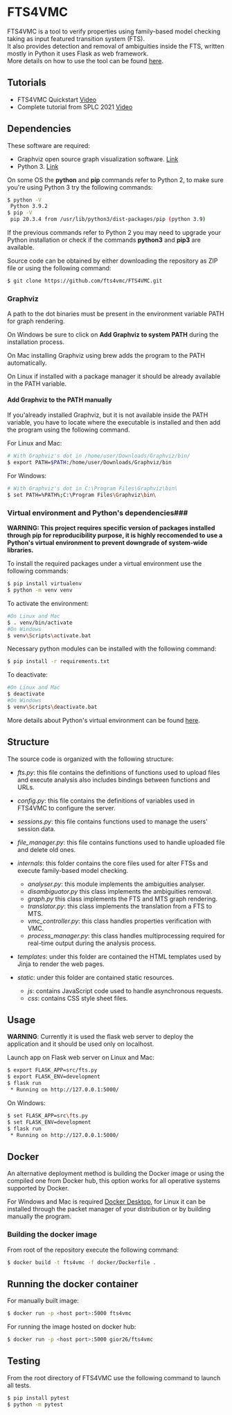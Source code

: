 [tutorial]: <https://www.youtube.com/watch?v=nck8vyk3JuA> "FTS4VMC setup and usage tutorial"
[SPLC2021]: <https://www.youtube.com/watch?v=OEuZ8BC-43U> "Static Analysis and Family based Model Checking with VMC"

# FTS4VMC #

FTS4VMC is a tool to verify properties using family-based model checking taking as input featured transition system (FTS).  
It also provides detection and removal of ambiguities inside the FTS, written mostly in Python it uses Flask as web framework.  
More details on how to use the tool can be found [here](https://github.com/fts4vmc/FTS4VMC/blob/master/MANUAL.md "User manual").

## Tutorials

+ FTS4VMC Quickstart [Video][tutorial]
+ Complete tutorial from SPLC 2021 [Video][SPLC2021]

## Dependencies ##

These software are required:

+ Graphviz open source graph visualization software. [Link](https://graphviz.org/download/ "Graphviz")
+ Python 3. [Link](https://www.python.org/downloads/ "Python 3")

On some OS the **python** and **pip** commands refer to Python 2, to make sure you're using Python 3 try the following commands:
```bash
$ python -V
 Python 3.9.2
$ pip -V
 pip 20.3.4 from /usr/lib/python3/dist-packages/pip (python 3.9)
```
If the previous commands refer to Python 2 you may need to upgrade your Python installation or check if the commands **python3** and **pip3** are available.

Source code can be obtained by either downloading the repository as ZIP file or using the following command:
```bash
$ git clone https://github.com/fts4vmc/FTS4VMC.git
```

### Graphviz

A path to the dot binaries must be present in the environment variable PATH for graph rendering.  

On Windows be sure to click on **Add Graphviz to system PATH** during the installation process.

On Mac installing Graphviz using brew adds the program to the PATH automatically.

On Linux if installed with a package manager it should be already available in
the PATH variable.

#### Add Graphviz to the PATH manually

If you'already installed Graphviz, but it is not available inside the PATH
variable, you have to locate where the executable is installed and then
add the program using the following command.

For Linux and Mac:
```bash
# With Graphviz's dot in /home/user/Downloads/Graphviz/bin/
$ export PATH=$PATH:/home/user/Downloads/Graphviz/bin
```
For Windows:
```bash
# With Graphviz's dot in C:\Program Files\Graphviz\bin\
$ set PATH=%PATH%;C:\Program Files\Graphviz\bin\
```
### Virtual environment and Python's dependencies###

**WARNING: This project requires specific version of packages installed through pip
for reproducibility purpose, it is highly reccomended to use a Python's virtual
environment to prevent downgrade of system-wide libraries.**

To install the required packages under a virtual environment use the following
commands:
```bash
$ pip install virtualenv
$ python -m venv venv
```

To activate the environment:
```bash
#On Linux and Mac
$ . venv/bin/activate
#On Windows
$ venv\Scripts\activate.bat
```

Necessary python modules can be installed with the following command:
```bash
$ pip install -r requirements.txt
```

To deactivate:
```bash
#On Linux and Mac
$ deactivate
#On Windows
$ venv\Scripts\deactivate.bat
```

More details about Python's virtual environment can be found [here](https://docs.python.org/3/library/venv.html "venv").

## Structure ##

The source code is organized with the following structure:

+ *fts.py*: this file contains the definitions of functions used to upload files and execute analysis also includes bindings between functions and URLs.
+ *config.py*: this file contains the definitions of variables used in FTS4VMC
  to configure the server.
+ *sessions.py*: this file contains functions used to manage the users' session data.
+ *file_manager.py*: this file contains functions used to handle uploaded file and delete old ones.

+ *internals*: this folder contains the core files used for alter FTSs and execute family-based model checking.
	* *analyser.py*: this module implements the ambiguities analyser.
	* *disambiguator.py* this class implements the ambiguities removal.
	* *graph.py* this class implements the FTS and MTS graph rendering.
	* *translator.py*: this class implements the translation from a FTS to MTS.
	* *vmc_controller.py*: this class handles properties verification with VMC.
	* *process_manager.py*: this class handles multiprocessing required for real-time output during the analysis process.

+ *templates*: under this folder are contained the HTML templates used by Jinja to render the web pages.

+ *static*: under this folder are contained static resources.
	* *js*: contains JavaScript code used to handle asynchronous requests.
	* *css*: contains CSS style sheet files.


## Usage ##

**WARNING**: Currently it is used the flask web server to deploy the application and it should be used only on localhost.

Launch app on Flask web server on Linux and Mac:
```bash
$ export FLASK_APP=src/fts.py
$ export FLASK_ENV=development
$ flask run
 * Running on http://127.0.0.1:5000/
```

On Windows:
```bash
$ set FLASK_APP=src\fts.py
$ set FLASK_ENV=development
$ flask run
 * Running on http://127.0.0.1:5000/
```

## Docker ##

An alternative deployment method is building the Docker image or using the compiled one from Docker hub, this option works for all operative systems supported by Docker.  

For Windows and Mac is required [Docker Desktop](https://www.docker.com/products/docker-desktop), for Linux it can be installed through the packet manager of your distribution or by building manually the program.

### Building the docker image ###

From root of the repository execute the following command:

```bash
$ docker build -t fts4vmc -f docker/Dockerfile .
```

## Running the docker container ##

For manually built image:

```bash
$ docker run -p <host port>:5000 fts4vmc
```

For running the image hosted on docker hub:

```bash
$ docker run -p <host port>:5000 gior26/fts4vmc
```
## Testing ##

From the root directory of FTS4VMC use the following command to launch all tests.

```bash
$ pip install pytest
$ python -m pytest
```
